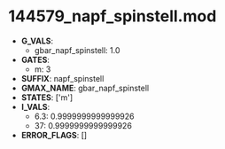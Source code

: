 # 144579_napf_spinstell.mod

- **G_VALS**:
  - gbar_napf_spinstell: 1.0
- **GATES**:
  - m: 3
- **SUFFIX**: napf_spinstell
- **GMAX_NAME**: gbar_napf_spinstell
- **STATES**: ['m']
- **I_VALS**:
  - 6.3: 0.9999999999999926
  - 37: 0.9999999999999926
- **ERROR_FLAGS**: []

